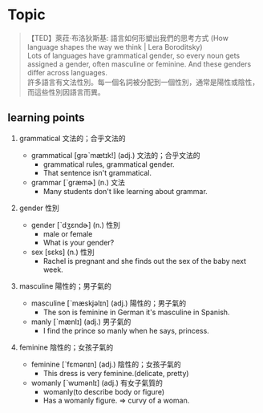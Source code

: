 # Topic

> 【TED】萊菈·布洛狄斯基: 語言如何形塑出我們的思考方式 (How language shapes the way we think | Lera Boroditsky) <br>
> Lots of languages have grammatical gender, so every noun gets assigned a gender, often masculine or feminine. And these genders differ across languages. <br>
> 許多語言有文法性別。每一個名詞被分配到一個性別，通常是陽性或陰性，而這些性別因語言而異。 <br>

## learning points

1. grammatical  文法的；合乎文法的
    * grammatical  [grəˋmætɪk!]  (adj.)  文法的；合乎文法的
        - grammatical rules, grammatical gender.
        - That sentence isn't grammatical.
    * grammar  [ˋgræmɚ]  (n.)  文法
        - Many students don't like learning about grammar.

2. gender  性別
    * gender  [ˋdʒɛndɚ]  (n.)  性別
        - male or female
        - What is your gender?
    * sex  [sɛks]  (n.)  性別
        - Rachel is pregnant and she finds out the sex of the baby next week.

3. masculine  陽性的；男子氣的
    * masculine  [ˋmæskjəlɪn]  (adj.)  陽性的；男子氣的
        - The son is feminine in German it's masculine in Spanish.
    * manly  [ˋmænlɪ]  (adj.)  男子氣的
        - I find the prince so manly when he says, princess.

4. feminine  陰性的；女孩子氣的
    * feminine  [ˋfɛmənɪn]  (adj.)  陰性的；女孩子氣的
        - This dress is very feminine.(delicate, pretty)
    * womanly  [ˋwʊmənlɪ]  (adj.)  有女子氣質的
        - womanly(to describe body or figure)
        - Has a womanly figure. => curvy of a woman.